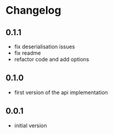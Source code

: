# Changelog

## 0.1.1

- fix deserialisation issues
- fix readme
- refactor code and add options

## 0.1.0

- first version of the api implementation

## 0.0.1

- initial version
